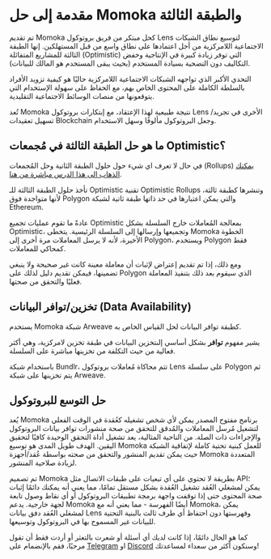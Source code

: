 # مقدمة إلى حل Momoka والطبقة الثالثة

تم تقديم Momoka كحل مبتكر من فريق بروتوكول Lens لتوسيع نطاق الشبكات الاجتماعية اللامركزية من أجل اعتمادها على نطاق واسع من قبل المستهلكين. إنها الطبقة الثالثة للمشاريع المتفائلة (Optimistic) التي توفر زيادة كبيرة في الإنتاجية وخفض التكاليف دون التضحية بسيادة المستخدم (بحيث يبقى المستخدم هو المالك للبيانات).

التحدي الأكبر الذي تواجهه الشبكات الاجتماعية اللامركزية حاليًا هو كيفية تزويد الأفراد بالسلطة الكاملة على المحتوى الخاص بهم، مع الحفاظ على سهولة الإستخدام التي يتوقعونها من منصات الوسائط الاجتماعية التقليدية.

تُعد Momoka نتيجة طبيعية لهذا الإعتقاد، مع إبتكارات بروتوكول Lens الأخرى في تجريد/تسهيل تعقيدات Blockchain وجعل البروتوكول مألوفًا وسهل الاستخدام.

## ما هو حل الطبقة الثالثة في مُجمعات Optimistic؟

في حال لا تعرف اي شيء حول حلول الطبقة الثانية وحل المُجمعات (Rollups) <a href="/courses/60860506-8430-4691-8dbe-c9524ff969ea/lessons/6ecad65c-b4e4-4c07-b843-79e73ea0d02f" target="_blank">يمكنك الذهاب الى هذا الدرس مباشرة من هنا</a>.

تأخذ حلول الطبقة الثالثة للـ Optimistic تقنية Optimistic Rollups وتنشرها كطبقة ثالثة، لأنها متواجدة فوق Polygon والتي يمكن اعتبارها في حد ذاتها طبقة ثاتية لشبكة Ethereum.

عادةً ما تقوم عمليات تجميع Optimistic بمعالجة المُعاملات خارج السلسلة بشكل Optimistic، وتجميعها وإرسالها إلى السلسلة الرئيسية. يتخطى Momoka الخطوة الأخيرة، لأنه لا يرسل المعاملات مرة أخرى إلى Polygon، ويستخدم Polygon فقط كمحاكي للمعاملات.

ومع ذلك، إذا تم تقديم إعتراض لإثبات أن معاملة معينة كانت غير صحيحة ولا ينبغي تضمينها، فيمكن تقديم دليل لذلك على Polygon الذي سيقوم بعد ذلك بتنفيذ المعاملة فعليًا والتحقق من صحتها.

## تخزين/توافر البيانات (Data Availability)

يستخدم Momoka شبكة Arweave كطبقة توافر البيانات لحل القياس الخاص به.

يشير مفهوم **توافر** بشكل أساسي إلىتخزين البيانات في طبقة تخزين لامركزية، وهي أكثر فعالية من حيث التكلفة من تخزينها مباشرة على السلسلة.

باستخدام شبكة Bundlr، تتم محاكاة مُعاملات بروتوكول Lens على سلسلة Polygon ثم يتم تخزينها على شبكة Arweave.

## حل التوسع للبروتوكول

يُعد Momoka برنامج مفتوح المصدر يمكن لأي شخص تشغيله كعُقدة في الوقت الفعلي لتشغيل مُرسل المعاملات والمُدقق للتحقق من صحة منشورات توافر بيانات البروتوكول والإجراءات ذات الصلة. من الناحية المثالية، يعد تشغيل أداة التحقق الوحيدة كافيًا لتحقيق اليقين. الهدف طويل المدى هو توسيع Momoka للعمل كبنية تحتية كاملة لإتفاقية الشبكة حيث يمكن تقديم المنشور والتحقق من صحته بواسطة عُقد/أجهزة Momoka المتعددة لزيادة صلاحية المنشور.

تم تصميم Momoka بطريقة لا تحتوي على أي تبعيات على طبقات الاتصال مثل API؛ يمكن لمشغلي العُقد تشغيل العُقدة بشكل مستقل تمامًا، مما يعني أنه يمكنك دائمًا إثبات صحة المحتوى حتى إذا توقفت واجهة برمجة تطبيقات البروتوكول أو أي نقاط وصول تابعة لجهة خارجية. يدعم Momoka أيضًا الفهرسة - مما يعني أنه مع Momoka، يمكن لمشغلي العُقد دفق بيانات Lens وفهرستها دون احتفاظ أي طرف ثالث بالبنية التحتية للبيانات غير المسموح بها في البروتوكول وتوسيعها.

كما هو الحال دائمًا، إذا كانت لديك أي أسئلة أو شعرت بالتعثر أو أردت فقط أن تقول مرحبًا، فقم بالإنضمام على <a href="https://t.me/Web3ArabsDAO" target="_blank">Telegram</a> او <a href="https://discord.gg/ykgUvqMc4Q" target="_blank">Discord</a> وسنكون أكثر من سعداء لمساعدتك!
